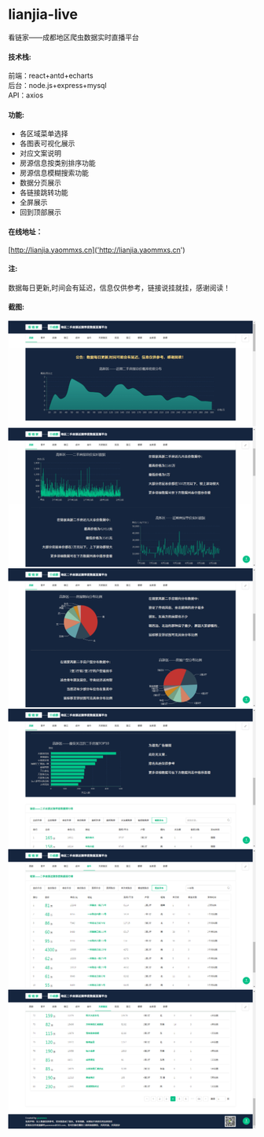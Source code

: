 # lianjia-live
看链家——成都地区爬虫数据实时直播平台
#### 技术栈:
前端：react+antd+echarts  
后台：node.js+express+mysql  
API：axios  
#### 功能:
+ 各区域菜单选择
+ 各图表可视化展示
+ 对应文案说明
+ 房源信息按类别排序功能
+ 房源信息模糊搜索功能
+ 数据分页展示
+ 各链接跳转功能
+ 全屏展示
+ 回到顶部展示

#### 在线地址：  
[http://lianjia.yaommxs.cn]('http://lianjia.yaommxs.cn')
#### 注:
数据每日更新,时间会有延迟，信息仅供参考，链接说挂就挂，感谢阅读！  
#### 截图:
![Image](https://github.com/yaommxs/lianjia-live/blob/master/img/001.png?raw=true)   
![Image](https://github.com/yaommxs/lianjia-live/blob/master/img/002.png?raw=true)  
![Image](https://github.com/yaommxs/lianjia-live/blob/master/img/003.png?raw=true)  
![Image](https://github.com/yaommxs/lianjia-live/blob/master/img/004.png?raw=true)  
![Image](https://github.com/yaommxs/lianjia-live/blob/master/img/005.png?raw=true)  
![Image](https://github.com/yaommxs/lianjia-live/blob/master/img/006.png?raw=true)  
